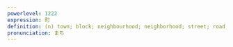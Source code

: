 ```yaml
---
powerlevel: 1222
expression: 町
definition: (n) town; block; neighbourhood; neighborhood; street; road; 109.09 m; 0.99 hectares; (P)
pronunciation: まち
---
```

